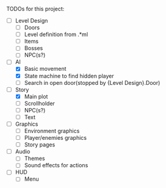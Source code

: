 TODOs for this project:

- [ ] Level Design
  - [ ] Doors
  - [ ] Level definition from .*ml
  - [ ] Items
  - [ ] Bosses
  - [ ] NPC(s?)
- [ ] AI
  - [X] Basic movement
  - [X] State machine to find hidden player
  - [ ] Search in open door(stopped by {Level Design}.Door)
- [ ] Story
  - [X] Main plot
  - [ ] Scrollholder
  - [ ] NPC(s?)
  - [ ] Text
- [ ] Graphics
  - [ ] Environment graphics
  - [ ] Player/enemies graphics
  - [ ] Story pages
- [ ] Audio
  - [ ] Themes
  - [ ] Sound effects for actions
- [ ] HUD
  - [ ] Menu
